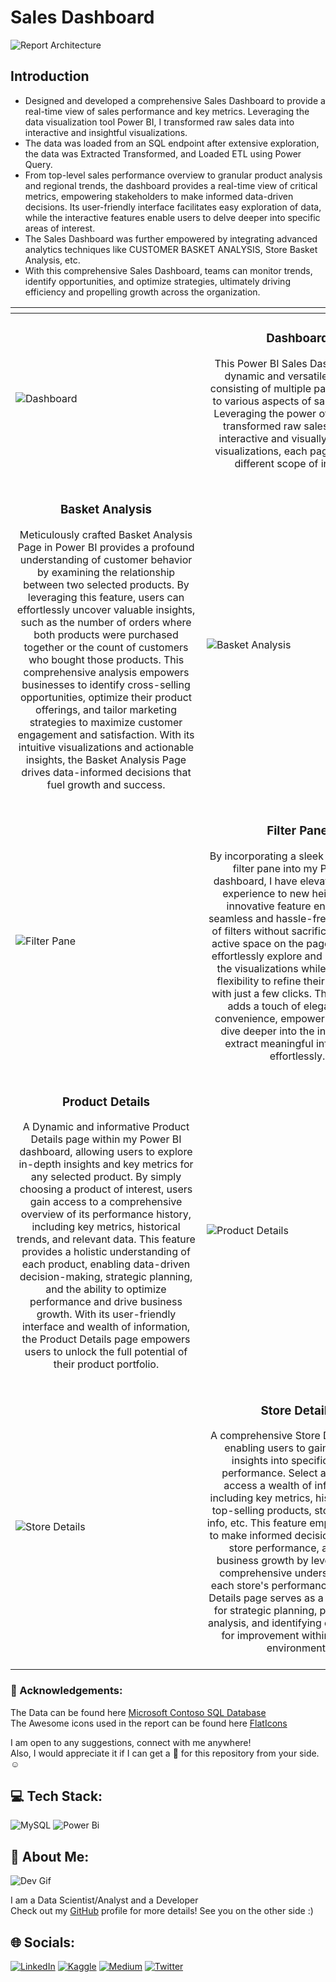 # Sales Dashboard

![Report Architecture](https://github.com/lunaSnowflake/Sales-Dashboard/assets/110465395/3212767f-393b-473a-b834-c8d7ba72509e)

## Introduction
- Designed and developed a comprehensive Sales Dashboard to provide a real-time view of sales performance and key metrics. Leveraging the data visualization tool Power BI, I transformed raw sales data into interactive and insightful visualizations.
- The data was loaded from an SQL endpoint after extensive exploration, the data was Extracted Transformed, and Loaded ETL using Power Query.
- From top-level sales performance overview to granular product analysis and regional trends, the dashboard provides a real-time view of critical metrics, empowering stakeholders to make informed data-driven decisions. Its user-friendly interface facilitates easy exploration of data, while the interactive features enable users to delve deeper into specific areas of interest.
- The Sales Dashboard was further empowered by integrating advanced analytics techniques like CUSTOMER BASKET ANALYSIS, Store Basket Analysis, etc.
- With this comprehensive Sales Dashboard, teams can monitor trends, identify opportunities, and optimize strategies, ultimately driving efficiency and propelling growth across the organization.

| <div style="width:290px"></div> | <div style="width:290px"></div> |
| --------------------------------------- | ------------------------------------- |
| ![Dashboard](https://github.com/lunaSnowflake/Sales-Dashboard/assets/110465395/547f5480-fb2f-4acd-b6a7-8efe5b67723e) | <div align="center"><h3>Dashboard</h3><div> This Power BI Sales Dashboard is a dynamic and versatile solution, consisting of multiple pages catering to various aspects of sales analysis. Leveraging the power of Power BI, I transformed raw sales data into interactive and visually appealing visualizations, each page serving a different scope of insights. <br/><br/>|
| <div align="center"><h3>Basket Analysis</h3><div> Meticulously crafted Basket Analysis Page in Power BI provides a profound understanding of customer behavior by examining the relationship between two selected products. By leveraging this feature, users can effortlessly uncover valuable insights, such as the number of orders where both products were purchased together or the count of customers who bought those products. This comprehensive analysis empowers businesses to identify cross-selling opportunities, optimize their product offerings, and tailor marketing strategies to maximize customer engagement and satisfaction. With its intuitive visualizations and actionable insights, the Basket Analysis Page drives data-informed decisions that fuel growth and success. <br/><br/>| ![Basket Analysis](https://github.com/lunaSnowflake/Sales-Dashboard/assets/110465395/a2c8031d-3683-4b48-8565-c91ba50b43fb) |
| ![Filter Pane](https://github.com/lunaSnowflake/Sales-Dashboard/assets/110465395/a779a9c4-2079-40a5-bcac-911ceea111f7) | <div align="center"><h3>Filter Pane</h3><div> By incorporating a sleek and efficient filter pane into my Power BI dashboard, I have elevated the user experience to new heights. This innovative feature enables the seamless and hassle-free application of filters without sacrificing valuable active space on the page. Users can effortlessly explore and interact with the visualizations while having the flexibility to refine their data views with just a few clicks. The filter pane adds a touch of elegance and convenience, empowering users to dive deeper into the insights and extract meaningful information effortlessly. <br/><br/>|
| <div align="center"><h3>Product Details</h3><div> A Dynamic and informative Product Details page within my Power BI dashboard, allowing users to explore in-depth insights and key metrics for any selected product. By simply choosing a product of interest, users gain access to a comprehensive overview of its performance history, including key metrics, historical trends, and relevant data. This feature provides a holistic understanding of each product, enabling data-driven decision-making, strategic planning, and the ability to optimize performance and drive business growth. With its user-friendly interface and wealth of information, the Product Details page empowers users to unlock the full potential of their product portfolio. <br/><br/>| ![Product Details](https://github.com/lunaSnowflake/Sales-Dashboard/assets/110465395/35cf77aa-f259-41c7-a420-be20d25b313a) |
| ![Store Details](https://github.com/lunaSnowflake/Sales-Dashboard/assets/110465395/d1b4a7e6-658c-4eaf-a4f3-d0463c634295) | <div align="center"><h3>Store Details</h3><div> A comprehensive Store Details page, enabling users to gain valuable insights into specific stores' performance. Select a store and access a wealth of information, including key metrics, historical data, top-selling products, store manager info, etc. This feature empowers users to make informed decisions, optimize store performance, and drive business growth by leveraging the comprehensive understanding of each store's performance. The Store Details page serves as a valuable tool for strategic planning, performance analysis, and identifying opportunities for improvement within the retail environment. <br/><br/>|

### 🌟 Acknowledgements:
The Data can be found here [Microsoft Contoso SQL Database](https://www.microsoft.com/en-us/download/details.aspx?id=18279) <br/>
The Awesome icons used in the report can be found here [FlatIcons](https://www.flaticon.com/) <br/>

I am open to any suggestions, connect with me anywhere! <br/>
Also, I would appreciate it if I can get a 🌟 for this repository from your side. ☺

## 💻 Tech Stack:
![MySQL](https://img.shields.io/badge/mysql-%2300f.svg?style=for-the-badge&logo=mysql&logoColor=white) 
![Power Bi](https://img.shields.io/badge/power_bi-F2C811?style=for-the-badge&logo=powerbi&logoColor=black)

## 💫 About Me:
![Dev Gif](https://media.giphy.com/media/f3iwJFOVOwuy7K6FFw/giphy.gif) <br/>

I am a Data Scientist/Analyst and a Developer <br/>
Check out my [GitHub](https://github.com/lunaSnowflake) profile for more details! See you on the other side :)

## 🌐 Socials:
[![LinkedIn](https://img.shields.io/badge/LinkedIn-%230077B5.svg?logo=linkedin&logoColor=white)](https://www.linkedin.com/in/hussainkhatumdi/) 
[![Kaggle](https://img.shields.io/badge/Kaggle-035a7d?logo=kaggle&logoColor=white)](https://www.kaggle.com/lunaticsain)
[![Medium](https://img.shields.io/badge/Medium-12100E?logo=medium&logoColor=white)](https://medium.com/@hussainkhatumadi53) 
[![Twitter](https://img.shields.io/badge/Twitter-%231DA1F2.svg?logo=Twitter&logoColor=white)](https://twitter.com/lunatic_sain) 
